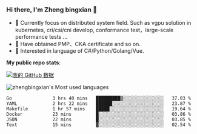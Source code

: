 ### Hi there, I'm Zheng bingxian  👋

* 📖  Currently focus on distributed system field. Such as vgpu solution in kubernetes, cri/csi/cni develop, conformance test，large-scale performance tests ...
* 🌱  Have obtained PMP、CKA certificate and so on.
* 👯  Interested in language of C#/Python/Golang/Vue.

**My public repo stats**:

[![我的 GitHub 数据](https://github-readme-stats.vercel.app/api?username=zhengbingxian&theme=merko)]()

![zhengbingxian's Most used languages](https://github-readme-stats.vercel.app/api/top-langs/?username=zhengbingxian&layout=compact&hide_border=true&langs_count=10)

<!--START_SECTION:waka-->

```text
Go               3 hrs 40 mins   █████████▒░░░░░░░░░░░░░░░   37.03 %
YAML             2 hrs 22 mins   ██████░░░░░░░░░░░░░░░░░░░   23.87 %
Makefile         1 hr 57 mins    █████░░░░░░░░░░░░░░░░░░░░   19.64 %
Docker           23 mins         █░░░░░░░░░░░░░░░░░░░░░░░░   03.86 %
JSON             22 mins         █░░░░░░░░░░░░░░░░░░░░░░░░   03.85 %
Text             15 mins         ▓░░░░░░░░░░░░░░░░░░░░░░░░   02.54 %
```

<!--END_SECTION:waka-->

